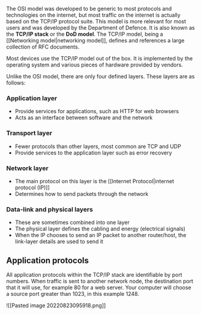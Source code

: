 The OSI model was developed to be generic to most protocols and technologies on the internet, but most traffic on the internet is actually based on the TCP/IP protocol suite. This model is more relevant for most users and was developed by the Department of Defence. It is also known as the **TCP/IP stack** or the **DoD model**. The TCP/IP model, being a [[Networking model|networking model]], defines and references a large collection of RFC documents.

Most devices use the TCP/IP model out of the box. It is implemented by the operating system and various pieces of hardware provided by vendors.

Unlike the OSI model, there are only four defined layers. These layers are as follows:

### Application layer
- Provide services for applications, such as HTTP for web browsers
- Acts as an interface between software and the network

### Transport layer
- Fewer protocols than other layers, most common are TCP and UDP
- Provide services to the application layer such as error recovery

### Network layer
- The main protocol on this layer is the [[Internet Protocol|internet protocol (IP)]]
- Determines how to send packets through the network

### Data-link and physical layers
- These are sometimes combined into one layer
- The physical layer defines the cabling and energy (electrical signals)
- When the IP chooses to send an IP packet to another router/host, the link-layer details are used to send it



## Application protocols
All application protocols within the TCP/IP stack are identifiable by port numbers. When traffic is sent to another network node, the destination port that it will use, for example 80 for a web server. Your computer will choose a source port greater than 1023, in this example 1248.

![[Pasted image 20220823095918.png]]